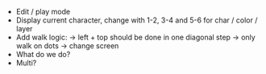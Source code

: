 - Edit / play mode
- Display current character, change with 1-2, 3-4 and 5-6 for char / color / layer
- Add walk logic: 
  -> left + top should be done in one diagonal step
  -> only walk on dots
  -> change screen
- What do we do?
- Multi?
